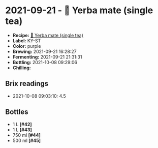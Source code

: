 # 2021-09-21 - 🍃 Yerba mate (single tea)

* **Recipe:** [🍃 Yerba mate (single tea)](../../recipes/mate-single-tea.md)
* **Label:** KY-ST
* **Color:** purple
* **Brewing:** 2021-09-21 16:28:27
* **Fermenting:** 2021-09-21 21:31:31
* **Bottling:** 2021-10-08 09:29:06
* **Chilling:**

## Brix readings

* 2021-10-08 09:03:10: 4.5

## Bottles

* 1 L **[#42]**
* 1 L **[#43]**
* 750 ml **[#44]**
* 500 ml **[#45]**
